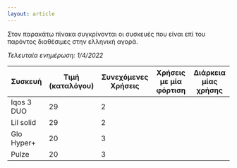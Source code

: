 ```yaml
---
layout: article
---
```


Στον παρακάτω πίνακα συγκρίνονται οι συσκευές που είναι επί του παρόντος διαθέσιμες στην ελληνική αγορά.

*Τελευταία ενημέρωση: 1/4/2022*

| Συσκευή    | Τιμή (καταλόγου) | Συνεχόμενες Χρήσεις | Χρήσεις με μία φόρτιση | Διάρκεια μίας χρήσης |
|------------|------------------|---------------------|------------------------|----------------------|
| Iqos 3 DUO | 29               | 2                   |                        |                      |
| Lil solid  | 29               | 2                   |                        |                      |
| Glo Hyper+ | 20               | 3                   |                        |                      |
| Pulze      | 20               | 3                   |                        |                      |
